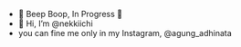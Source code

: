 - 🚧 Beep Boop, In Progress 🚧
- 👋 Hi, I’m @nekkiichi
- you can fine me only in my Instagram, @agung_adhinata
<!---
nekkiichi/nekkiichi is a ✨ special ✨ repository because its `README.md` (this file) appears on your GitHub profile.
You can click the Preview link to take a look at your changes.
--->
